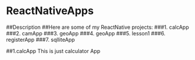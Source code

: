 ﻿# ReactNativeApps
##Description
##Here are some of my ReactNative projects:
###1. calcApp
###2. camApp
###3. geoApp
###4. geoApp
###5. lesson1
###6. registerApp
###7. sqlliteApp

##1.calcApp
This is just calculator App
